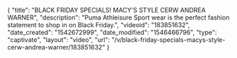 {
    "title": "BLACK FRIDAY SPECIALS! MACY'S STYLE CERW ANDREA WARNER",
    "description": "Puma Athleisure Sport wear is the perfect fashion statement to shop in on Black Friday.",
    "videoid": "183851632",
    "date_created": "1542672999",
    "date_modified": "1546466796",
    "type": "captivate",
    "layout": "video",
    "url": "\/v\/black-friday-specials-macys-style-cerw-andrea-warner\/183851632"
}
